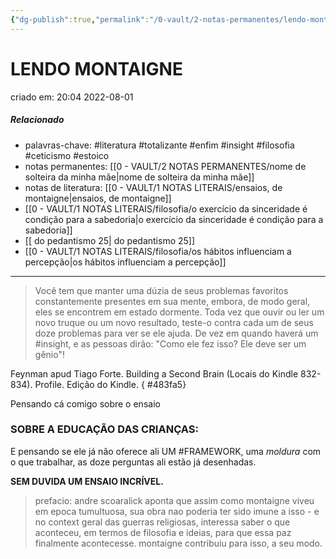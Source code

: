```yaml
---
{"dg-publish":true,"permalink":"/0-vault/2-notas-permanentes/lendo-montaigne/","tags":["permanente","literatura","totalizante","enfim","insight","filosofia","ceticismo","estoico","FRAMEWORK"],"dgHomeLink":true,"dgShowLocalGraph":true,"dgShowFileTree":true,"dgEnableSearch":true}
---
```


# LENDO MONTAIGNE
criado em: 20:04 2022-08-01

##### Relacionado
- palavras-chave: #literatura #totalizante #enfim #insight #filosofia #ceticismo #estoico 
- notas permanentes: [[0 - VAULT/2 NOTAS PERMANENTES/nome de solteira da minha mãe\|nome de solteira da minha mãe]]
- notas de literatura: [[0 - VAULT/1 NOTAS LITERAIS/ensaios, de montaigne\|ensaios, de montaigne]]
- [[0 - VAULT/1 NOTAS LITERAIS/filosofia/o exercício da sinceridade é condição para a sabedoria\|o exercício da sinceridade é condição para a sabedoria]]
- [[ do pedantismo 25\| do pedantismo 25]]
- [[0 - VAULT/1 NOTAS LITERAIS/filosofia/os hábitos influenciam a percepção\|os hábitos influenciam a percepção]]
---
>Você tem que manter uma dúzia de seus problemas favoritos constantemente presentes em sua mente, embora, de modo geral, eles se encontrem em estado dormente. Toda vez que ouvir ou ler um novo truque ou um novo resultado, teste-o contra cada um de seus doze problemas para ver se ele ajuda. De vez em quando haverá um #insight, e as pessoas dirão: "Como ele fez isso? Ele deve ser um gênio"!  

Feynman apud Tiago Forte. Building a Second Brain (Locais do Kindle 832-834). Profile. Edição do Kindle. { #483fa5}


Pensando cá comigo sobre o ensaio 

### SOBRE A EDUCAÇÃO DAS CRIANÇAS:

E pensando se ele já não oferece ali UM #FRAMEWORK, uma *moldura* com o que trabalhar,  as doze perguntas ali estão já desenhadas.

**SEM DUVIDA UM ENSAIO INCRÍVEL.**



> prefacio: andre scoaralick aponta que assim como montaigne viveu em epoca tumultuosa, sua obra nao poderia ter sido imune a isso - e no context geral das guerras religiosas, interessa saber o que aconteceu, em termos de filosofia e ideias, para que essa paz finalmente acontecesse. montaigne contribuiu para isso, a seu modo.
